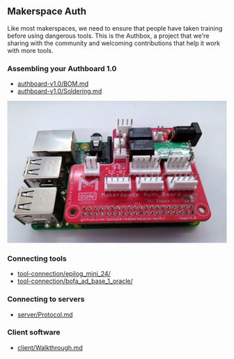 ## Makerspace Auth

Like most makerspaces, we need to ensure that people have taken training before
using dangerous tools.  This is the Authbox, a project that we're sharing with
the community and welcoming contributions that help it work with more tools.

### Assembling your Authboard 1.0

* [authboard-v1.0/BOM.md](authboard-v1.0/BOM.md)
* [authboard-v1.0/Soldering.md](authboard-v1.0/Soldering.md)

![Authboard](authboard_v10.jpg)

### Connecting tools

* [tool-connection/epilog\_mini\_24/](tool-connection/epilog_mini_24)
* [tool-connection/bofa\_ad\_base\_1\_oracle/](tool-connection/bofa_ad_base_1_oracle)

### Connecting to servers

* [server/Protocol.md](server/Protocol.md)

### Client software

* [client/Walkthrough.md](client/Walkthrough.md)

